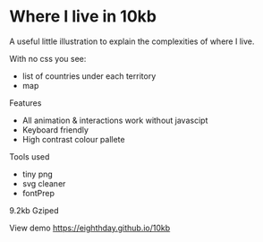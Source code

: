 # Where I live in 10kb

A useful little illustration to explain the complexities of where I live. 

With no css you see:
 - list of countries under each territory 
 - map 
 
 Features
 - All animation & interactions work without javascipt
 - Keyboard friendly
 - High contrast colour pallete

 
 Tools used
 - tiny png
 - svg cleaner
 - fontPrep
 
9.2kb Gziped

View demo
https://eighthday.github.io/10kb
